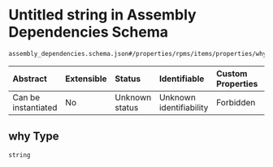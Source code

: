 # Untitled string in Assembly Dependencies Schema

```txt
assembly_dependencies.schema.json#/properties/rpms/items/properties/why
```



| Abstract            | Extensible | Status         | Identifiable            | Custom Properties | Additional Properties | Access Restrictions | Defined In                                                                                              |
| :------------------ | :--------- | :------------- | :---------------------- | :---------------- | :-------------------- | :------------------ | :------------------------------------------------------------------------------------------------------ |
| Can be instantiated | No         | Unknown status | Unknown identifiability | Forbidden         | Allowed               | none                | [assembly\_dependencies.schema.json\*](../out/assembly_dependencies.schema.json "open original schema") |

## why Type

`string`
